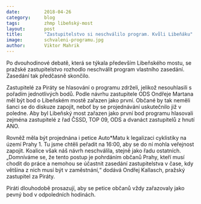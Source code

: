 ```yaml
---
date:         2018-04-26
category:     blog
tags:         zhmp libeňský-most
layout:       post
title:        "Zastupitelstvo si neschválilo program. Kvůli Libeňáku" 
image:        schvaleni-programu.jpg
author:       Viktor Mahrik
---
```


Po dvouhodinové debatě, která se týkala především Libeňského mostu, se pražské zastupitelstvo rozhodlo neschválit program vlastního zasedání. Zasedání tak předčasně skončilo.

Zastupitelé za Piráty se hlasování o programu zdrželi, jelikož nesouhlasili s pořadím jednotlivých bodů. Podle návrhu zastupitele ODS Ondřeje Martana měl být bod o Libeňském mostě zařazen jako první. Občané by tak neměli šanci se do diskuze zapojit, neboť by se projednávání uskutečnilo již v poledne. Aby byl Libeňský most zařazen jako první bod programu hlasovali zejména zastupitelé z řad ČSSD, TOP 09, ODS a dvanáct zastupitelů z hnutí ANO. 

Rovněž měla být projednána i petice Auto*Matu k legalizaci cyklistiky na území Prahy 1. Tu jsme chtěli peřadit na 16:00, aby se do ní mohla veřejnost zapojit. Koalice však náš návrh neschválila, stejně jako řadu ostatních. „Domníváme se, že tento postup je pohrdáním občanů Prahy, kteří musí chodit do práce a nemohou se účastnit zasedání zastupitelstva v čase, kdy většina z nich musí být v zaměstnání,“ dodává Ondřej Kallasch, pražský zastupitel za Piráty. 

Piráti dlouhodobě prosazují, aby se petice občanů vždy zařazovaly jako pevný bod v odpoledních hodinách. 

